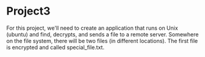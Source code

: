 # Project3
For this project, we'll need to create an application that runs on Unix (ubuntu) and find, decrypts, and sends a file to a remote server. Somewhere on the file system, there will be two files (in different locations). The first file is encrypted and called special_file.txt. 
